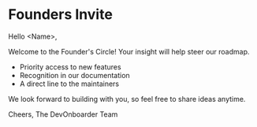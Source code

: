 # Founders Invite

Hello &lt;Name&gt;,

Welcome to the Founder's Circle! Your insight will help steer our roadmap.

- Priority access to new features
- Recognition in our documentation
- A direct line to the maintainers

We look forward to building with you, so feel free to share ideas anytime.

Cheers,
The DevOnboarder Team
